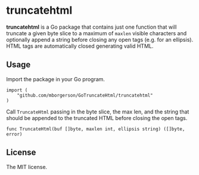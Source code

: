 truncatehtml
==============
**truncatehtml** is a Go package that contains just one function that will truncate a given byte slice to a maximum of `maxlen` visible characters and optionally append a string before closing any open tags (e.g. for an ellipsis). HTML tags are automatically closed generating valid HTML.

Usage
-----
Import the package in your Go program.

    import (
        "github.com/mborgerson/GoTruncateHtml/truncatehtml"
    )

Call `TruncateHtml` passing in the byte slice, the max len, and the string that should be appended to the truncated HTML before closing the open tags.

    func TruncateHtml(buf []byte, maxlen int, ellipsis string) ([]byte, error)

License
-------
The MIT license.